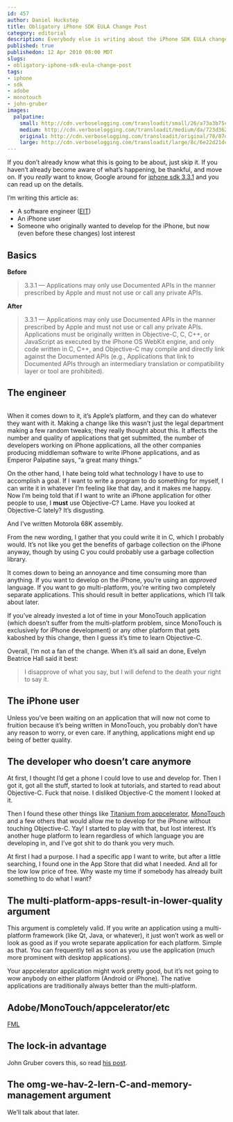 ```yaml
--- 
id: 457
author: Daniel Huckstep
title: Obligatory iPhone SDK EULA Change Post
category: editorial
description: Everybody else is writing about the iPhone SDK EULA change, so why not me too?
published: true
publishedon: 12 Apr 2010 08:00 MDT
slugs: 
- obligatory-iphone-sdk-eula-change-post
tags: 
- iphone
- sdk
- adobe
- monotouch
- john-gruber
images: 
  palpatine: 
    small: http://cdn.verboselogging.com/transloadit/small/26/a73a3b75ccd9afb74d97c76f7873d9/palpatine.jpg
    medium: http://cdn.verboselogging.com/transloadit/medium/da/723d36203a34c8a0e309c24ccf2e1c/palpatine.jpg
    original: http://cdn.verboselogging.com/transloadit/original/78/87d1a0d27667c7cd6ac600dff99b45/palpatine.jpg
    large: http://cdn.verboselogging.com/transloadit/large/8c/6e22d21dca11bb8e1642fa04f77c7c/palpatine.jpg
---
```

<p>If you don&#8217;t already know what this is going to be about, just skip it. If you haven&#8217;t already become aware of what&#8217;s happening, be thankful, and move on. If you <em>really</em> want to know, Google around for <a href="http://lmgtfy.com/?q=iphone+sdk+3.3.1">iphone sdk 3.3.1</a> and you can read up on the details.</p>
<p>I&#8217;m writing this article as:</p>
<ul>
	<li>A software engineer (<a href="http://www.apegga.org/Applicants/Engineers/mit.html"><span class="caps">EIT</span></a>)</li>
	<li>An iPhone user</li>
	<li>Someone who originally wanted to develop for the iPhone, but now (even before these changes) lost interest</li>
</ul>
<h2>Basics</h2>
<p><strong>Before</strong></p>
<blockquote>
<p>3.3.1 — Applications may only use Documented APIs in the manner prescribed by Apple and must not use or call any private APIs.</p>
</blockquote>
<p><strong>After</strong></p>
<blockquote>
<p>3.3.1 — Applications may only use Documented APIs in the manner prescribed by Apple and must not use or call any private APIs. Applications must be originally written in Objective-C, C, C++, or JavaScript as executed by the iPhone OS WebKit engine, and only code written in C, C++, and Objective-C may compile and directly link against the Documented APIs (e.g., Applications that link to Documented APIs through an intermediary translation or compatibility layer or tool are prohibited).</p>
</blockquote>
<h2>The engineer</h2>
<p><figure><img src="http://cdn.verboselogging.com/transloadit/medium/da/723d36203a34c8a0e309c24ccf2e1c/palpatine.jpg" class="fright bleft bbottom round medium" alt="" /></figure></p>
<p>When it comes down to it, it&#8217;s Apple&#8217;s platform, and they can do whatever they want with it. Making a change like this wasn&#8217;t just the legal department making a few random tweaks; they really thought about this. It affects the number and quality of applications that get submitted, the number of developers working on iPhone applications, all the other companies producing middleman software to write iPhone applications, and as Emperor Palpatine says, &#8220;a great many things.&#8221;</p>
<p>On the other hand, I hate being told what technology I have to use to accomplish a goal. If I want to write a program to do something for myself, I can write it in whatever I&#8217;m feeling like that day, and it makes me happy. Now I&#8217;m being told that if I want to write an iPhone application for other people to use, I <strong>must</strong> use Objective-C? Lame. Have you looked at Objective-C lately? It&#8217;s disgusting.</p>
<p>And I&#8217;ve written Motorola 68K assembly.</p>
<p>From the new wording, I gather that you could write it in C, which I probably would. It&#8217;s not like you get the benefits of garbage collection on the iPhone anyway, though by using C you could probably use a garbage collection library.</p>
<p>It comes down to being an annoyance and time consuming more than anything. If you want to develop on the iPhone, you&#8217;re using an <em>approved</em> language. If you want to go multi-platform, you&#8217;re writing two completely separate applications. This should result in better applications, which I&#8217;ll talk about later.</p>
<p>If you&#8217;ve already invested a lot of time in your MonoTouch application (which doesn&#8217;t suffer from the multi-platform problem, since MonoTouch is exclusively for iPhone development) or any other platform that gets kaboshed by this change, then I guess it&#8217;s time to learn Objective-C.</p>
<p>Overall, I&#8217;m not a fan of the change. When it&#8217;s all said an done, Evelyn Beatrice Hall said it best:</p>
<blockquote>
<p>I disapprove of what you say, but I will defend to the death your right to say it.</p>
</blockquote>
<h2>The iPhone user</h2>
<p>Unless you&#8217;ve been waiting on an application that will now not come to fruition because it&#8217;s being written in MonoTouch, you probably don&#8217;t have any reason to worry, or even care. If anything, applications might end up being of better quality.</p>
<h2>The developer who doesn&#8217;t care anymore</h2>
<p>At first, I thought I&#8217;d get a phone I could love to use and develop for. Then I got it, got all the stuff, started to look at tutorials, and started to read about Objective-C. Fuck that noise. I disliked Objective-C the moment I looked at it.</p>
<p>Then I found these other things like <a href="http://www.appcelerator.com/">Titanium from appcelerator</a>, <a href="http://monotouch.net/">MonoTouch</a> and a few others that would allow me to develop for the iPhone without touching Objective-C. Yay! I started to play with that, but lost interest. It&#8217;s another huge platform to learn regardless of which language you are developing in, and I&#8217;ve got shit to do thank you very much.</p>
<p>At first I had a purpose. I had a specific app I want to write, but after a little searching, I found one in the App Store that did what I needed. And all for the low low price of free. Why waste my time if somebody has already built something to do what I want?</p>
<h2>The multi-platform-apps-result-in-lower-quality argument</h2>
<p>This argument is completely valid. If you write an application using a multi-platform framework (like Qt, Java, or whatever), it just won&#8217;t work as well or look as good as if you wrote separate application for each platform. Simple as that. You can frequently tell as soon as you use the application (much more prominent with desktop applications).</p>
<p>Your appcelerator application might work pretty good, but it&#8217;s not going to wow anybody on either platform (Android or iPhone). The native applications are traditionally always better than the multi-platform.</p>
<h2>Adobe/MonoTouch/appcelerator/etc</h2>
<p><a href="http://www.urbandictionary.com/define.php?term=fml"><span class="caps">FML</span></a></p>
<h2>The lock-in advantage</h2>
<p>John Gruber covers this, so read <a href="http://daringfireball.net/2010/04/why_apple_changed_section_331">his post</a>.</p>
<h2>The omg-we-hav-2-lern-C-and-memory-management argument</h2>
<p>We&#8217;ll talk about that later.</p>